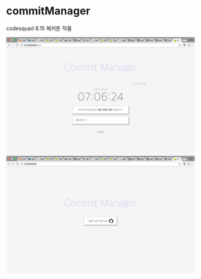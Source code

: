 # commitManager
codesquad 8.15 해커톤 작품

![screenshot1](./image/screenshot_1.png)![screenshot1](./image/screenshot_2.png)